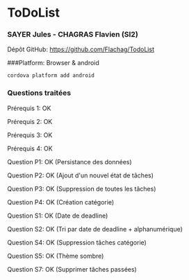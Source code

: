 # ToDoList

### SAYER Jules - CHAGRAS Flavien (SI2)

Dépôt GitHub: https://github.com/Flachag/TodoList

###Platform: Browser & android

```
cordova platform add android
```

### Questions traitées

Prérequis 1: OK

Prérequis 2: OK

Prérequis 3: OK

Prérequis 4: OK

Question P1: OK (Persistance des données)

Question P2: OK (Ajout d'un nouvel état de tâches)

Question P3: OK (Suppression de toutes les tâches)

Question P4: OK (Création catégorie)

Question S1: OK (Date de deadline)

Question S2: OK (Tri par date de deadline + alphanumérique)

Question S4: OK (Suppression tâches catégorie)

Question S5: OK (Thème sombre)

Question S7: OK (Supprimer tâches passées)